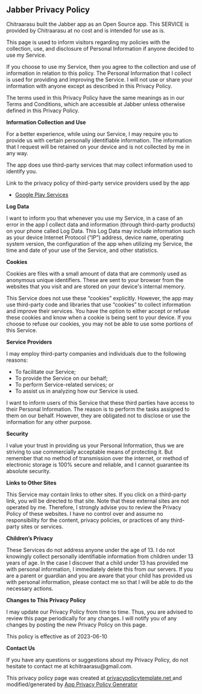 <h2 style="margin-top:0;">Jabber Privacy Policy</h2>
<p>                   Chitraarasu built the Jabber app as                   an Open Source app. This SERVICE is provided by                   Chitraarasu at no cost and is intended for use as                   is.                 </p> <p>                   This page is used to inform visitors regarding my                   policies with the collection, use, and disclosure of Personal                   Information if anyone decided to use my Service.                 </p> <p>                   If you choose to use my Service, then you agree to                   the collection and use of information in relation to this                   policy. The Personal Information that I collect is                   used for providing and improving the Service. I will not use or share your information with                   anyone except as described in this Privacy Policy.                 </p> <p>                   The terms used in this Privacy Policy have the same meanings                   as in our Terms and Conditions, which are accessible at                   Jabber unless otherwise defined in this Privacy Policy.                 </p> <p><strong>Information Collection and Use</strong></p> <p>                   For a better experience, while using our Service, I                   may require you to provide us with certain personally                   identifiable information. The information that                   I request will be retained on your device and is not collected by me in any way.                 </p> <div><p>                     The app does use third-party services that may collect                     information used to identify you.                   </p> <p>                     Link to the privacy policy of third-party service providers used                     by the app                   </p> <ul><li><a href="https://www.google.com/policies/privacy/" target="_blank" rel="noopener noreferrer">Google Play Services</a></li><!----><!----><!----><!----><!----><!----><!----><!----><!----><!----><!----><!----><!----><!----><!----><!----><!----><!----><!----><!----><!----><!----><!----><!----><!----><!----><!----></ul></div> <p><strong>Log Data</strong></p> <p>                   I want to inform you that whenever you                   use my Service, in a case of an error in the app                   I collect data and information (through third-party                   products) on your phone called Log Data. This Log Data may                   include information such as your device Internet Protocol                   (“IP”) address, device name, operating system version, the                   configuration of the app when utilizing my Service,                   the time and date of your use of the Service, and other                   statistics.                 </p> <p><strong>Cookies</strong></p> <p>                   Cookies are files with a small amount of data that are                   commonly used as anonymous unique identifiers. These are sent                   to your browser from the websites that you visit and are                   stored on your device's internal memory.                 </p> <p>                   This Service does not use these “cookies” explicitly. However,                   the app may use third-party code and libraries that use                   “cookies” to collect information and improve their services.                   You have the option to either accept or refuse these cookies                   and know when a cookie is being sent to your device. If you                   choose to refuse our cookies, you may not be able to use some                   portions of this Service.                 </p> <p><strong>Service Providers</strong></p> <p>                   I may employ third-party companies and                   individuals due to the following reasons:                 </p> <ul><li>To facilitate our Service;</li> <li>To provide the Service on our behalf;</li> <li>To perform Service-related services; or</li> <li>To assist us in analyzing how our Service is used.</li></ul> <p>                   I want to inform users of this Service                   that these third parties have access to their Personal                   Information. The reason is to perform the tasks assigned to                   them on our behalf. However, they are obligated not to                   disclose or use the information for any other purpose.                 </p> <p><strong>Security</strong></p> <p>                   I value your trust in providing us your                   Personal Information, thus we are striving to use commercially                   acceptable means of protecting it. But remember that no method                   of transmission over the internet, or method of electronic                   storage is 100% secure and reliable, and I cannot                   guarantee its absolute security.                 </p> <p><strong>Links to Other Sites</strong></p> <p>                   This Service may contain links to other sites. If you click on                   a third-party link, you will be directed to that site. Note                   that these external sites are not operated by me.                   Therefore, I strongly advise you to review the                   Privacy Policy of these websites. I have                   no control over and assume no responsibility for the content,                   privacy policies, or practices of any third-party sites or                   services.                 </p> <p><strong>Children’s Privacy</strong></p> <div><p>                     These Services do not address anyone under the age of 13.                     I do not knowingly collect personally                     identifiable information from children under 13 years of age. In the case                     I discover that a child under 13 has provided                     me with personal information, I immediately                     delete this from our servers. If you are a parent or guardian                     and you are aware that your child has provided us with                     personal information, please contact me so that                     I will be able to do the necessary actions.                   </p></div> <!----> <p><strong>Changes to This Privacy Policy</strong></p> <p>                   I may update our Privacy Policy from                   time to time. Thus, you are advised to review this page                   periodically for any changes. I will                   notify you of any changes by posting the new Privacy Policy on                   this page.                 </p> <p>This policy is effective as of 2023-06-10</p> <p><strong>Contact Us</strong></p> <p>                   If you have any questions or suggestions about my                   Privacy Policy, do not hesitate to contact me at kchitraarasu@gmail.com.                 </p> <p>This privacy policy page was created at <a href="https://privacypolicytemplate.net" target="_blank" rel="noopener noreferrer">privacypolicytemplate.net </a>and modified/generated by <a href="https://app-privacy-policy-generator.nisrulz.com/" target="_blank" rel="noopener noreferrer">App Privacy Policy Generator</a></p>
